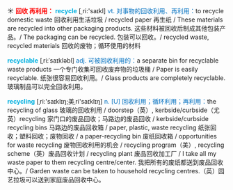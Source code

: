 ☀ <font color="red">**回收 再利用：**</font>
<font color="sky blue">**recycle**</font> [͵ri:'saɪkl] 
<font color="#0070c0">vt. 对事物的回收利用、再利用：</font>to recycle domestic waste 回收利用生活垃圾 / recycled paper 再生纸 / These materials are recycled into other packaging products. 这些材料被回收后制成其他包装产品。/ The packaging can be recycled. 包装可以回收。/ recycled waste, recycled materials 回收的废物；循环使用的材料

<font color="sky blue">**recyclable**</font> [ˌri:ˈsaɪkləbl]
<font color="#0070c0">adj. 可被回收利用的：</font>a separate bin for recyclable waste products 一个专门收集可回收废弃物的垃圾桶 / Paper is easily recyclable. 纸张很容易回收利用。/ Glass products are completely recyclable. 玻璃制品可以完全回收利用。

<font color="sky blue">**recycling**</font> [ˌri:'saɪklɪŋ;美ˌri'saɪklɪŋ]
<font color="#0070c0">n. [U] 回收利用；循环利用；再利用：</font>the recycling of glass 玻璃的回收利用 / doorstep（英）, kerbside/curbside（尤英）recycling 家门口的废品回收；马路边的废品回收 / kerbside/curbside recycling bins 马路边的废品回收箱 / paper, plastic, waste recycling 纸张回收；塑料回收；废物回收 / a paper-recycling bin 废纸回收箱 / opportunities for waste recycling 废物回收利用的机会 / recycling program（美）, recycling scheme（英）废品回收计划 / recycling plant 废品回收加工厂 / I take all my waste paper to them recycling centre/center. 我把所有的废纸都送到废品回收中心。/ Garden waste can be taken to household recycling centres.（英）园艺拉圾可以送到家庭废品回收中心。


